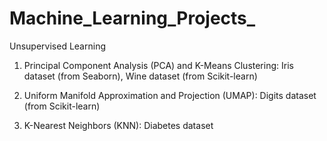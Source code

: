# Machine_Learning_Projects_

Unsupervised Learning 
1. Principal Component Analysis (PCA) and K-Means Clustering: Iris dataset (from Seaborn), Wine dataset (from Scikit-learn)

2. Uniform Manifold Approximation and Projection (UMAP): Digits dataset (from Scikit-learn)

3. K-Nearest Neighbors (KNN): Diabetes dataset
